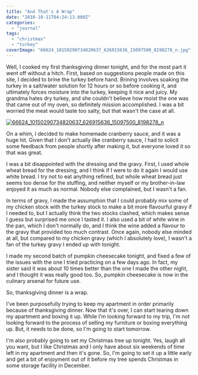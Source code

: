 ```yaml
---
title: "And That's A Wrap"
date: "2010-10-11T04:24:13.000Z"
categories: 
  - "journal"
tags: 
  - "christmas"
  - "turkey"
coverImage: "66624_10150290734820637_626915636_15097500_8198278_n.jpg"
---
```


Well, I cooked my first thanksgiving dinner tonight, and for the most part it went off without a hitch. First, based on suggestions people made on this site, I decided to brine the turkey before hand. Brining involves soaking the turkey in a salt/water solution for 12 hours or so before cooking it, and ultimately forces moisture into the turkey, keeping it nice and juicy. My grandma hates dry turkey, and she couldn't believe how moist the one was that came out of my oven, so definitely mission accomplished. I was a bit worried the meat would taste too salty, but that wasn't the case at all.

[![](images/66624_10150290734820637_626915636_15097500_8198278_n-300x223.jpg "66624_10150290734820637_626915636_15097500_8198278_n")](http://www.migratorynerd.com/wordpress/wp-content/uploads/2010/10/66624_10150290734820637_626915636_15097500_8198278_n.jpg)

On a whim, I decided to make homemade cranberry sauce, and it was a huge hit. Given that I don't actually like cranberry sauce, I had to solicit some feedback from people shortly after making it, but everyone loved it so that was great.

I was a bit disappointed with the dressing and the gravy. First, I used whole wheat bread for the dressing, and I think if I were to do it again I would use white bread. I try not to eat anything refined, but whole wheat bread just seems too dense for the stuffing, and neither myself or my brother-in-law enjoyed it as much as normal. Nobody else complained, but I wasn't a fan.

In terms of gravy, I made the assumption that I could probably mix some of my chicken stock with the turkey stock to make a bit more flavourful gravy if I needed to, but I actually think the two stocks clashed, which makes sense I guess but surprised me once I tasted it. I also used a bit of white wine in the pan, which I don't normally do, and I think the wine added a flavour to the gravy that provided too much contrast. Once again, nobody else minded at all, but compared to my chicken gravy (which I absolutely love), I wasn't a fan of the turkey gravy I ended up with tonight.

I made my second batch of pumpkin cheesecake tonight, and fixed a few of the issues with the one I tried practicing on a few days ago. In fact, my sister said it was about 10 times better than the one I made the other night, and I thought it was really good too. So, pumpkin cheesecake is now in the culinary arsenal for future use.

So, thanksgiving dinner is a wrap.

I've been purposefully trying to keep my apartment in order primarily because of thanksgiving dinner. Now that it's over, I can start tearing down my apartment and boxing it up. While I'm looking forward to my trip, I'm not looking forward to the process of selling my furniture or boxing everything up. But, it needs to be done, so I'm going to start tomorrow.

I'm also probably going to set my Christmas tree up tonight. Yes, laugh all you want, but I like Christmas and I only have about six weekends of time left in my apartment and then it's gone. So, I'm going to set it up a little early and get a bit of enjoyment out of it before my tree spends Christmas in some storage facility in December.
